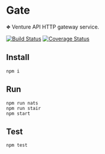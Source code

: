 Gate
====

⛖ Venture API HTTP gateway service.

[![Build Status](https://travis-ci.org/venture-api/gate.svg?branch=master)](https://travis-ci.org/venture-api/gate)
[![Coverage Status](https://coveralls.io/repos/github/venture-api/gate/badge.svg?branch=master)](https://coveralls.io/github/venture-api/gate?branch=master)


Install
-------

```
npm i

```


Run
---

```
npm run nats
npm run stair
npm start
```


Test
----

```
npm test
```
